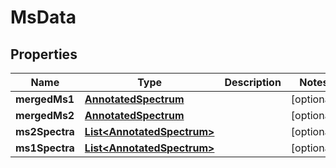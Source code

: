 # MsData

## Properties
Name | Type | Description | Notes
------------ | ------------- | ------------- | -------------
**mergedMs1** | [**AnnotatedSpectrum**](AnnotatedSpectrum.md) |  |  [optional]
**mergedMs2** | [**AnnotatedSpectrum**](AnnotatedSpectrum.md) |  |  [optional]
**ms2Spectra** | [**List&lt;AnnotatedSpectrum&gt;**](AnnotatedSpectrum.md) |  |  [optional]
**ms1Spectra** | [**List&lt;AnnotatedSpectrum&gt;**](AnnotatedSpectrum.md) |  |  [optional]
